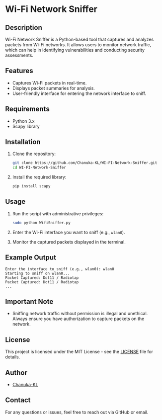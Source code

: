 
# Wi-Fi Network Sniffer

## Description
Wi-Fi Network Sniffer is a Python-based tool that captures and analyzes packets from Wi-Fi networks. It allows users to monitor network traffic, which can help in identifying vulnerabilities and conducting security assessments.

## Features
- Captures Wi-Fi packets in real-time.
- Displays packet summaries for analysis.
- User-friendly interface for entering the network interface to sniff.

## Requirements
- Python 3.x
- Scapy library

## Installation
1. Clone the repository:
   ```bash
   git clone https://github.com/Chanuka-KL/WI-FI-Network-Sniffer.git
   cd WI-FI-Network-Sniffer
   ```

2. Install the required library:
   ```bash
   pip install scapy
   ```

## Usage
1. Run the script with administrative privileges:
   ```bash
   sudo python WifiSniffer.py
   ```

2. Enter the Wi-Fi interface you want to sniff (e.g., `wlan0`).

3. Monitor the captured packets displayed in the terminal.

## Example Output
```
Enter the interface to sniff (e.g., wlan0): wlan0
Starting to sniff on wlan0...
Packet Captured: Dot11 / Radiotap
Packet Captured: Dot11 / Radiotap
...
```

## Important Note
- Sniffing network traffic without permission is illegal and unethical. Always ensure you have authorization to capture packets on the network.

## License
This project is licensed under the MIT License - see the [LICENSE](LICENSE) file for details.

## Author
- [Chanuka-KL](https://github.com/Chanuka-KL)

## Contact
For any questions or issues, feel free to reach out via GitHub or email.
```
